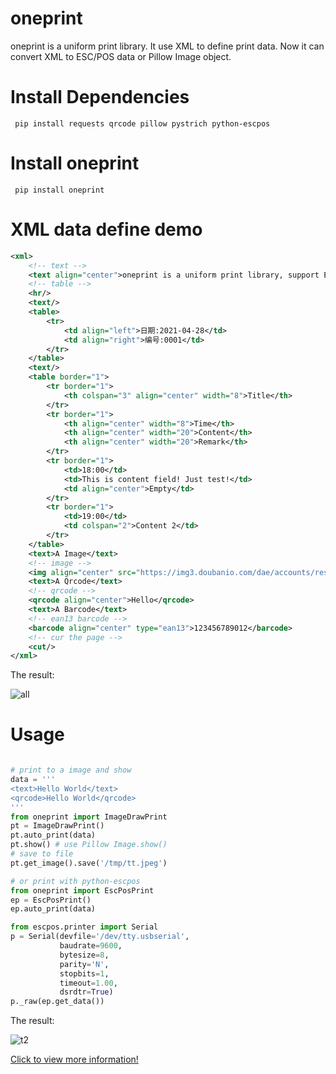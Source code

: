 # oneprint
oneprint is a uniform print library. It use XML to define print data. Now it can convert XML to ESC/POS data or Pillow Image object.

Install Dependencies
===============
```
 pip install requests qrcode pillow pystrich python-escpos
```

Install oneprint
===============
```
 pip install oneprint
```

XML data define demo
===============
```xml
<xml>
    <!-- text -->
    <text align="center">oneprint is a uniform print library, support ESC/POS printer.</text>
    <!-- table -->
    <hr/>
    <text/>
    <table>
        <tr>
            <td align="left">日期:2021-04-28</td>
            <td align="right">编号:0001</td>
        </tr>
    </table>
    <text/>
    <table border="1">
        <tr border="1">
            <th colspan="3" align="center" width="8">Title</th>
        </tr>
        <tr border="1">
            <th align="center" width="8">Time</th>
            <th align="center" width="20">Content</th>
            <th align="center" width="20">Remark</th>
        </tr>
        <tr border="1">
            <td>18:00</td>
            <td>This is content field! Just test!</td>
            <td align="center">Empty</td>
        </tr>
        <tr border="1">
            <td>19:00</td>
            <td colspan="2">Content 2</td>
        </tr>
    </table>
    <text>A Image</text>
    <!-- image -->
    <img align="center" src="https://img3.doubanio.com/dae/accounts/resources/527f922/sns/assets/lg_main@2x.png"/>
    <text>A Qrcode</text>
    <!-- qrcode -->
    <qrcode align="center">Hello</qrcode>
    <text>A Barcode</text>
    <!-- ean13 barcode -->
    <barcode align="center" type="ean13">123456789012</barcode>
    <!-- cur the page -->
    <cut/>
</xml>
```

The result:

![all](https://ishop-static-qn.inruan.com/FghMcvEJ_CYgQuFr1LncW8ewqOBf.png)


Usage
===============

```python

# print to a image and show
data = '''
<text>Hello World</text>
<qrcode>Hello World</qrcode>
'''
from oneprint import ImageDrawPrint
pt = ImageDrawPrint()
pt.auto_print(data)
pt.show() # use Pillow Image.show()
# save to file
pt.get_image().save('/tmp/tt.jpeg')

# or print with python-escpos
from oneprint import EscPosPrint
ep = EscPosPrint()
ep.auto_print(data)

from escpos.printer import Serial
p = Serial(devfile='/dev/tty.usbserial',
           baudrate=9600,
           bytesize=8,
           parity='N',
           stopbits=1,
           timeout=1.00,
           dsrdtr=True)
p._raw(ep.get_data())
```

The result:

![t2](https://ishop-static-qn.inruan.com/FrHhC5sGxYWS9ElyUOHgtf0xTxtD.png)

[Click to view more information!](https://github.com/sintrb/oneprint)